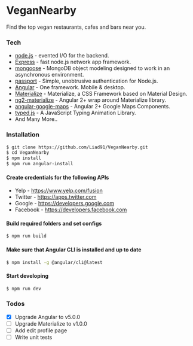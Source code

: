 # VeganNearby

Find the top vegan restaurants, cafes and bars near you.

### Tech
* [node.js](https://nodejs.org) - evented I/O for the backend.
* [Express](http://expressjs.com) - fast node.js network app framework.
* [mongoose](https://github.com/Automattic/mongoose) - MongoDB object modeling designed to work in an asynchronous environment.
* [passport](https://github.com/jaredhanson/passport) - Simple, unobtrusive authentication for Node.js.
* [Angular](https://github.com/angular/angular) - One framework. Mobile & desktop.
* [Materialize](https://github.com/twbs/bootstrap) - Materialize, a CSS Framework based on Material Design.
* [ng2-materialize](https://github.com/sherweb/ng2-materialize) - Angular 2+ wrap around Materialize library.
* [angular-google-maps](https://github.com/SebastianM/angular-google-maps) - Angular 2+ Google Maps Components.
* [typed.js](https://github.com/mattboldt/typed.js) - A JavaScript Typing Animation Library.
* And Many More..

### Installation
```sh
$ git clone https://github.com/Liad91/VeganNearby.git
$ cd VeganNearby
$ npm install
$ npm run angular-install
```

#### Create credentials for the following APIs
- Yelp - https://www.yelp.com/fusion
- Twitter - https://apps.twitter.com
- Google - https://developers.google.com
- Facebook - https://developers.facebook.com

#### Build required folders and set configs
```sh
$ npm run build
```

#### Make sure that Angular CLI is installed and up to date
```sh
$ npm install -g @angular/cli@latest
``` 

#### Start developing 
```sh
$ npm run dev
```

### Todos
- [x] Upgrade Angular to v5.0.0
- [ ] Upgrade Materialize to v1.0.0
- [ ] Add edit profile page
- [ ] Write unit tests
